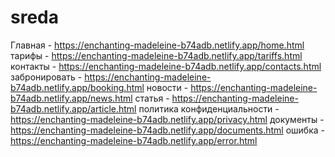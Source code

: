 # sreda

Главная - https://enchanting-madeleine-b74adb.netlify.app/home.html
тарифы - https://enchanting-madeleine-b74adb.netlify.app/tariffs.html
контакты - https://enchanting-madeleine-b74adb.netlify.app/contacts.html
забронировать - https://enchanting-madeleine-b74adb.netlify.app/booking.html
новости - https://enchanting-madeleine-b74adb.netlify.app/news.html
статья - https://enchanting-madeleine-b74adb.netlify.app/article.html
политика конфиденциальности - https://enchanting-madeleine-b74adb.netlify.app/privacy.html
документы - https://enchanting-madeleine-b74adb.netlify.app/documents.html
ошибка - https://enchanting-madeleine-b74adb.netlify.app/error.html







